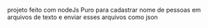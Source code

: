 projeto feito com nodeJs Puro para cadastrar nome de pessoas em arquivos de texto e enviar esses arquivos como json 